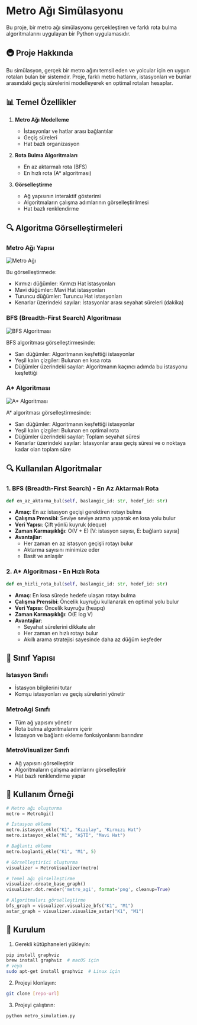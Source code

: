 # Metro Ağı Simülasyonu

Bu proje, bir metro ağı simülasyonu gerçekleştiren ve farklı rota bulma algoritmalarını uygulayan bir Python uygulamasıdır.

## 🚇 Proje Hakkında

Bu simülasyon, gerçek bir metro ağını temsil eden ve yolcular için en uygun rotaları bulan bir sistemdir. Proje, farklı metro hatlarını, istasyonları ve bunlar arasındaki geçiş sürelerini modelleyerek en optimal rotaları hesaplar.


## 📊 Temel Özellikler

1. **Metro Ağı Modelleme**
   - İstasyonlar ve hatlar arası bağlantılar
   - Geçiş süreleri
   - Hat bazlı organizasyon

2. **Rota Bulma Algoritmaları**
   - En az aktarmalı rota (BFS)
   - En hızlı rota (A* algoritması)

3. **Görselleştirme**
   - Ağ yapısının interaktif gösterimi
   - Algoritmaların çalışma adımlarının görselleştirilmesi
   - Hat bazlı renklendirme

## 🔍 Algoritma Görselleştirmeleri

### Metro Ağı Yapısı
![Metro Ağı](https://github.com/user-attachments/assets/919ca00a-c91e-4380-813d-f4b0404498e6)

Bu görselleştirmede:
- Kırmızı düğümler: Kırmızı Hat istasyonları
- Mavi düğümler: Mavi Hat istasyonları
- Turuncu düğümler: Turuncu Hat istasyonları
- Kenarlar üzerindeki sayılar: İstasyonlar arası seyahat süreleri (dakika)

### BFS (Breadth-First Search) Algoritması
![BFS Algoritması](https://github.com/user-attachments/assets/fb05bfd8-dbe2-4b5c-9f94-924951c6d441)

BFS algoritması görselleştirmesinde:
- Sarı düğümler: Algoritmanın keşfettiği istasyonlar
- Yeşil kalın çizgiler: Bulunan en kısa rota
- Düğümler üzerindeki sayılar: Algoritmanın kaçıncı adımda bu istasyonu keşfettiği

### A* Algoritması
![A* Algoritması](https://github.com/user-attachments/assets/302ed105-32b2-4a9d-9c53-8029fbf0d50d)

A* algoritması görselleştirmesinde:
- Sarı düğümler: Algoritmanın keşfettiği istasyonlar
- Yeşil kalın çizgiler: Bulunan en optimal rota
- Düğümler üzerindeki sayılar: Toplam seyahat süresi
- Kenarlar üzerindeki sayılar: İstasyonlar arası geçiş süresi ve o noktaya kadar olan toplam süre

## 🔍 Kullanılan Algoritmalar

### 1. BFS (Breadth-First Search) - En Az Aktarmalı Rota
```python
def en_az_aktarma_bul(self, baslangic_id: str, hedef_id: str)
```
- **Amaç**: En az istasyon geçişi gerektiren rotayı bulma
- **Çalışma Prensibi**: Seviye seviye arama yaparak en kısa yolu bulur
- **Veri Yapısı**: Çift yönlü kuyruk (deque)
- **Zaman Karmaşıklığı**: O(V + E) [V: istasyon sayısı, E: bağlantı sayısı]
- **Avantajlar**: 
  - Her zaman en az istasyon geçişli rotayı bulur
  - Aktarma sayısını minimize eder
  - Basit ve anlaşılır

### 2. A* Algoritması - En Hızlı Rota
```python
def en_hizli_rota_bul(self, baslangic_id: str, hedef_id: str)
```
- **Amaç**: En kısa sürede hedefe ulaşan rotayı bulma
- **Çalışma Prensibi**: Öncelik kuyruğu kullanarak en optimal yolu bulur
- **Veri Yapısı**: Öncelik kuyruğu (heapq)
- **Zaman Karmaşıklığı**: O(E log V)
- **Avantajlar**:
  - Seyahat sürelerini dikkate alır
  - Her zaman en hızlı rotayı bulur
  - Akıllı arama stratejisi sayesinde daha az düğüm keşfeder

## 📝 Sınıf Yapısı

### Istasyon Sınıfı
- İstasyon bilgilerini tutar
- Komşu istasyonları ve geçiş sürelerini yönetir

### MetroAgi Sınıfı
- Tüm ağ yapısını yönetir
- Rota bulma algoritmalarını içerir
- İstasyon ve bağlantı ekleme fonksiyonlarını barındırır

### MetroVisualizer Sınıfı
- Ağ yapısını görselleştirir
- Algoritmaların çalışma adımlarını görselleştirir
- Hat bazlı renklendirme yapar

## 🚀 Kullanım Örneği

```python
# Metro ağı oluşturma
metro = MetroAgi()

# İstasyon ekleme
metro.istasyon_ekle("K1", "Kızılay", "Kırmızı Hat")
metro.istasyon_ekle("M1", "AŞTİ", "Mavi Hat")

# Bağlantı ekleme
metro.baglanti_ekle("K1", "M1", 5)

# Görselleştirici oluşturma
visualizer = MetroVisualizer(metro)

# Temel ağı görselleştirme
visualizer.create_base_graph()
visualizer.dot.render('metro_agi', format='png', cleanup=True)

# Algoritmaları görselleştirme
bfs_graph = visualizer.visualize_bfs("K1", "M1")
astar_graph = visualizer.visualize_astar("K1", "M1")
```

## 🔧 Kurulum

1. Gerekli kütüphaneleri yükleyin:
```bash
pip install graphviz
brew install graphviz  # macOS için
# veya
sudo apt-get install graphviz  # Linux için
```

2. Projeyi klonlayın:
```bash
git clone [repo-url]
```

3. Projeyi çalıştırın:
```bash
python metro_simulation.py
```




